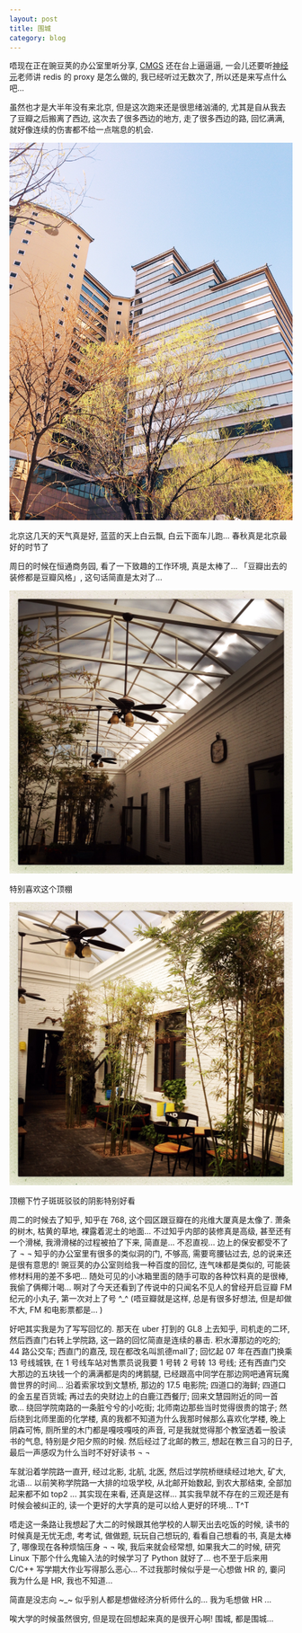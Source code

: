 ```yaml
---
layout: post
title: 围城
category: blog
---
```


唔现在正在豌豆荚的办公室里听分享, [CMGS](http://www.douban.com/people/CMGS/) 还在台上逼逼逼, 一会儿还要听[神经元](http://www.douban.com/people/neuront/)老师讲 redis 的 proxy 是怎么做的, 我已经听过无数次了, 所以还是来写点什么吧... 

虽然也才是大半年没有来北京, 但是这次跑来还是很思绪汹涌的, 尤其是自从我去了豆瓣之后搬离了西边, 这次去了很多西边的地方, 走了很多西边的路, 回忆满满, 就好像连续的伤害都不给一点喘息的机会.

<img src="https://raw.githubusercontent.com/tonicbupt/tonicbupt.github.io/master/images/pic/photo-IMG_2530.JPG?imageView/2/w/720/q/85" class="center" style="width: 720px;"/>
<p class="center">北京这几天的天气真是好, 蓝蓝的天上白云飘, 白云下面车儿跑... 春秋真是北京最好的时节了</p>

周日的时候在恒通商务园, 看了一下致趣的工作环境, 真是太棒了... 「豆瓣出去的装修都是豆瓣风格」, 这句话简直是太对了...

<img src="https://raw.githubusercontent.com/tonicbupt/tonicbupt.github.io/master/images/pic/photo-IMG_2533.JPG?imageView/2/w/720/q/85" class="center" style="width: 720px;"/>
<p class="center">特别喜欢这个顶棚</p>

<img src="https://raw.githubusercontent.com/tonicbupt/tonicbupt.github.io/master/images/pic/photo-IMG_2534.JPG?imageView/2/w/720/q/85" class="center" style="width: 720px;"/>
<p class="center">顶棚下竹子斑斑驳驳的阴影特别好看</p>

周二的时候去了知乎, 知乎在 768, 这个园区跟豆瓣在的兆维大厦真是太像了. 萧条的树木, 枯黄的草地, 裸露着泥土的地面... 不过知乎内部的装修真是高级, 甚至还有一个滑梯, 我滑滑梯的过程被拍了下来, 简直是... 不忍直视... 边上的保安都受不了了 ¬ ¬ 知乎的办公室里有很多的类似洞的门, 不够高, 需要弯腰钻过去, 总的说来还是很有意思的! 豌豆荚的办公室则给我一种百度的回忆, 连气味都是类似的, 可能装修材料用的差不多吧... 随处可见的小冰箱里面的随手可取的各种饮料真的是很棒, 我偷了俩椰汁喝... 啊对了今天还看到了传说中的只闻名不见人的曾经开启豆瓣 FM 纪元的小丸子, 第一次对上了号 ^_^ (唔豆瓣就是这样, 总是有很多好想法, 但是却做不大, FM 和电影票都是... )

好吧其实我是为了写写回忆的. 那天在 uber 打到的 GL8 上去知乎, 司机走的二环, 然后西直门右转上学院路, 这一路的回忆简直是连续的暴击. 积水潭那边的吃的; 44 路公交车; 西直门的嘉茂, 现在都改名叫凯德mall了; 回忆起 07 年在西直门换乘 13 号线城铁, 在 1 号线车站对售票员说我要 1 号转 2 号转 13 号线; 还有西直门交大那边的五块钱一个的满满都是肉的烤鹅腿, 已经跟高中同学在那边网吧通宵玩魔兽世界的时间... 沿着索家坟到文慧桥, 那边的 17.5 电影院; 四道口的海鲜; 四道口的金五星百货城; 再过去的央财边上的白鹿江西餐厅; 回来文慧园附近的同一首歌... 绕回学院南路的一条脏兮兮的小吃街; 北师南边那些当时觉得很贵的馆子; 然后绕到北师里面的化学楼, 真的我都不知道为什么我那时候那么喜欢化学楼, 晚上阴森可怖, 厕所里的木门都是嘎吱嘎吱的声音, 可是我就觉得那个教室透着一股读书的气息, 特别是夕阳夕照的时候. 然后经过了北邮的教三, 想起在教三自习的日子, 最后一声感叹为什么当时不好好读书 ¬ ¬

车就沿着学院路一直开, 经过北影, 北航, 北医, 然后过学院桥继续经过地大, 矿大, 北语... 以前笑称学院路一大排的垃圾学校, 从北邮开始数起, 到农大那结束, 全部加起来都不如 top2 ... 其实现在来看, 还真是这样... 其实我早就不存在的三观还是有时候会被纠正的, 读一个更好的大学真的是可以给人更好的环境... T^T 

唔走这一条路让我想起了大二的时候跟其他学校的人聊天出去吃饭的时候, 读书的时候真是无忧无虑, 考考试, 做做题, 玩玩自己想玩的, 看看自己想看的书, 真是太棒了, 哪像现在各种烦恼压身 ¬ ¬ 唉, 我后来就会经常想, 如果我大二的时候, 研究 Linux 下那个什么鬼输入法的时候学习了 Python 就好了... 也不至于后来用 C/C++ 写学期大作业写得那么恶心... 不过我那时候似乎是一心想做 HR 的, 嫑问我为什么是 HR, 我也不知道...

简直是没志向 ~_~ 似乎别人都是想做经济分析师什么的... 我为毛想做 HR ... 

唉大学的时候虽然很穷, 但是现在回想起来真的是很开心啊! 围城, 都是围城... 

